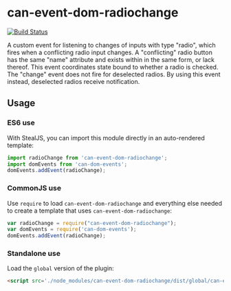 # can-event-dom-radiochange

[![Build Status](https://travis-ci.org/canjs/can-event-dom-radiochange.svg?branch=master)](https://travis-ci.org/canjs/can-event-dom-radiochange)

A custom event for listening to changes of inputs with type "radio", which fires when a conflicting radio input changes. A "conflicting" radio button has the same "name" attribute and exists within in the same form, or lack thereof. This event coordinates state bound to whether a radio is checked. The "change" event does not fire for deselected radios. By using this event instead, deselected radios receive notification.

## Usage

### ES6 use

With StealJS, you can import this module directly in an auto-rendered template:

```js
import radioChange from 'can-event-dom-radiochange';
import domEvents from 'can-dom-events';
domEvents.addEvent(radioChange);
```

### CommonJS use

Use `require` to load `can-event-dom-radiochange` and everything else
needed to create a template that uses `can-event-dom-radiochange`:

```js
var radioChange = require("can-event-dom-radiochange");
var domEvents = require('can-dom-events');
domEvents.addEvent(radioChange);
```

### Standalone use

Load the `global` version of the plugin:

```html
<script src='./node_modules/can-event-dom-radiochange/dist/global/can-event-dom-radiochange.js'></script>
```
